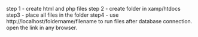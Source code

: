 step 1 - create html and php files
              step 2 - create folder in xamp/htdocs
              step3 - place all files in the folder
              step4 - use http://localhost/foldername/filename to run files after database connection. open the link in any browser.
